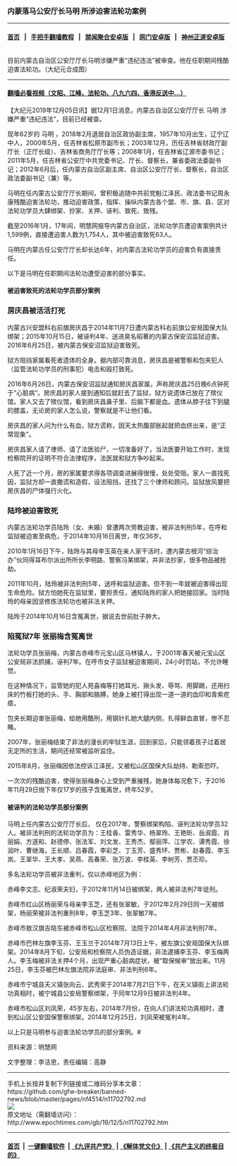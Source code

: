 ### 内蒙落马公安厅长马明 所涉迫害法轮功案例
------------------------

#### [首页](https://github.com/gfw-breaker/banned-news/blob/master/README.md) &nbsp;&nbsp;|&nbsp;&nbsp; [手把手翻墙教程](https://github.com/gfw-breaker/guides/wiki) &nbsp;&nbsp;|&nbsp;&nbsp; [禁闻聚合安卓版](https://github.com/gfw-breaker/bn-android) &nbsp;&nbsp;|&nbsp;&nbsp; [网门安卓版](https://github.com/oGate2/oGate) &nbsp;&nbsp;|&nbsp;&nbsp; [神州正道安卓版](https://github.com/SzzdOgate/update) 



<div><img alt="" class="aligncenter wp-post-image" src="http://i.epochtimes.com/assets/uploads/2019/12/maming-600x400-1.jpg"/>
<div class="red16 caption">
 <p>
  目前内蒙古自治区公安厅厅长马明涉嫌严重“违纪违法”被审查。他在任职期间残酷迫害法轮功。（大纪元合成图）
 </p>
</div>
</div><hr/>

#### [翻墙必看视频（文昭、江峰、法轮功、八九六四、香港反送中...）](https://github.com/gfw-breaker/banned-news/blob/master/pages/links.md)

<div><p>
 【大纪元2019年12月05日讯】据12月1日消息，内蒙古自治区公安厅厅长
 <ok href="http://www.epochtimes.com/gb/tag/%E9%A9%AC%E6%98%8E.html">
  马明
 </ok>
 涉嫌严重“违纪违法”，目前已经被查。
</p>
<p>
 现年62岁的
 <ok href="http://www.epochtimes.com/gb/tag/%E9%A9%AC%E6%98%8E.html">
  马明
 </ok>
 ，2018年2月退居自治区政协副主席，1957年10月出生，辽宁辽中人，2000年5月，任吉林省松原市副市长；2003年12月，历任吉林省财政厅副厅长（正厅长级）、吉林省商务厅厅长等；2008年1月，任吉林省辽源市委书记；2011年5月，任吉林省公安厅中共党委书记、厅长、督察长，兼省委政法委副书记；2012年6月后，任内蒙古自治区副主席、自治区公安厅厅长、督察长，自治区政法委副书记（兼）等。
</p>
<p>
 马明在任内蒙古公安厅厅长期间，曾积极追随中共前党魁江泽民、政法委书记周永康残酷迫害法轮功，推动迫害政策，指挥、操纵内蒙古各个盟、市、旗、县、区对法轮功学员大肆绑架、抄家、关押、诬判、致死、致残。
</p>
<p>
 截至2016年1月，17年间，明慧网报导内蒙古自治区，法轮功学员遭迫害案例共计1,599例，直接遭迫害人数为1,754人，其中被迫害致死63人。
</p>
<p>
 马明在内蒙古任公安厅厅长却长达6年，对内蒙古法轮功学员的迫害负有直接责任。
</p>
<p>
 以下是马明在任职期间法轮功遭受迫害的部分事实。
</p>
<h4>
 <b>
  被迫害致死的法轮功学员部分案例
 </b>
</h4>
<h3>
 房庆昌被活活打死
</h3>
<p>
 内蒙古兴安盟科右前旗房庆昌于2014年11月7日遭内蒙古科右前旗公安局国保大队绑架；2015年10月15日，被诬判4年、送进臭名昭著的内蒙古保安沼监狱迫害。2016年6月25日，被内蒙古保安沼监狱迫害致死。
</p>
<p>
 狱方阻挡家属看死者遗体的全身。据内部可靠消息，房庆昌是被警察和包夹犯人（监管法轮功学员的刑事犯）电击和殴打致死。
</p>
<p>
 2016年6月26日，内蒙古保安沼监狱通知房庆昌家属，声称房庆昌25日晚6点钟死于“心脏病”。房庆昌的家人接到通知后就赶去了监狱，狱方说遗体已放在了殡仪馆。家人又去了殡仪馆，看到房庆昌鼻子里、后脑下都是血。遗体从脖子往下到腿的膝盖，无论房的家人怎么说，警察就是不让他们看。
</p>
<p>
 房庆昌的家人问为什么有血，狱方谎称，因天太热腹部胀起就把血挤出来，是“正常现象”。
</p>
<p>
 房庆昌家人请了律师、请了法医验尸，一切准备好了，当法医要开始工作时，发现检察院开的证明不符合法律程序，法医就和狱方争吵起来。
</p>
<p>
 人死了近一个月，房的家属要求得各项调查进展得很慢，处处受阻。家人一直找死因，监狱方却一直撒谎和造假，设法阻挡，还找了三个律师和顾问。监狱放风要把房庆昌的尸体强行火化。
</p>
<h3>
 陆玲被迫害致死
</h3>
<p>
 内蒙古法轮功学员陆玲（女、未婚）曾遭两次劳教迫害，被非法判刑5年，在呼和监狱被迫害至病危，于2014年10月16日离世，年仅36岁。
</p>
<p>
 2010年1月16日下午，陆玲与其母李玉英在亲人家干活时，遭内蒙古根河“综治办”伙同得耳布尔派出所所长李明路、警察冯某绑架，并非法抄家，很多物品被抢劫。
</p>
<p>
 2011年10月，陆玲被非法判刑5年，送呼和监狱迫害。但不到一年就被迫害得出现生命危险。狱方怕她死在监狱里，要担责任，通知陆玲的家人把她接回家。当时陆玲的母亲因坚修炼法轮功也被非法关押。
</p>
<p>
 陆玲于2014年10月16日含冤离世，据说去世前肚子肿大。
</p>
<h3>
 陷冤狱7年 张丽梅含冤离世
</h3>
<p>
 法轮功学员张丽梅，内蒙古赤峰市元宝山区马林镇人，于2001年春天被元宝山区公安局非法抓捕，诬判7年。在呼市女子监狱被迫害期间，24小时罚站，不允许睡觉。
</p>
<p>
 在这种情况下，监管她的犯人苑喜梅等打她耳光、揪头发、辱骂、用脚踢，还用扫床的竹板打她的头、手、胸部和胳膊，她身上被打得出现一道一道的血印和青紫疙瘩。
</p>
<p>
 包夹长期迫害张丽梅，给她用酷刑，用钢针扎她大腿内侧，扎得鲜血直冒，惨不忍睹。
</p>
<p>
 2007年，张丽梅结束了非法的漫长的牢狱生涯，回到家后，只能领着孩子过着居无定所的生活，期间还经常被监听监住。
</p>
<p>
 2015年8月，张丽梅因依法控诉江泽民，又被松山区国保大队劫持、勒索恐吓。
</p>
<p>
 一次次的残酷迫害，使得张丽梅身心上受到严重摧残，她身体每况愈下，于2016年11月29日抛下年仅17岁的孩子含冤离世，终年52岁。
</p>
<h4>
 <b>
  被诬判的法轮功学员部分案例
 </b>
</h4>
<p>
 马明上任内蒙古公安厅厅长后， 仅在2017年，警察绑架构陷、诬判法轮功学员32人。被非法判刑的法轮功学员为：王桂香、雷秀华、杨翠玲、王艳昕、岳淑霞、肖丽娟、方道和、赵德停、张法军、刘文发、王秀杰、鄢丽萍、江学农、谭秀霞、徐润叶、曹继海，王长顺、吕春霞，李彩芝、丁玉芳、盛秀环、贾彬、赵春霞、李玉岚、王翠华、王大孝、吴燕、高春荣、张万波、李桂英、李树芳、贾丕珍。
</p>
<p>
 多名法轮功学员被非法重判，仅以赤峰地区为例：
</p>
<p>
 赤峰李文志、纪淑荣夫妇，于2012年11月14日被绑架，两人被非法判7年徒刑。
</p>
<p>
 赤峰市红山区杨丽荣与母亲李玉芝，还有张翠敏，于2012年2月29日同一天被绑架，杨丽荣被非法判重刑8年，李玉芝3年、张翠敏7年。
</p>
<p>
 赤峰市敖汉旗吉晓东被赤峰市松山区检察院、法院于2014年4月非法判刑7年。
</p>
<p>
 赤峰市巴林左旗李玉芬、王玉兰于2014年7月13日上午，被左旗公安局国保大队绑架。2014年8月下旬，公安局和检察院人员伪造证据，非法逮捕李玉芬、李玉梅两人。李玉梅被非法关押4个月，出现严重心脏病症状，被“取保候审”放出来。11月25日，李玉芬被巴林左旗法院非法庭审、非法判刑6年。
</p>
<p>
 赤峰市宁城县天义镇张向云、武秀荣于2014年7月21日下午，在天义镇街上讲法轮功真相时，被宁城县公安局警察绑架，于同年12月9日被非法判4年。
</p>
<p>
 赤峰市松山区刘凤荣，45岁左右，2014年7月份，在向人们讲法轮功真相时，遭到松山区公安国保警察绑架。2014年12月25日，刘凤荣被冤判4年。
</p>
<p>
 以上只是马明参与迫害法轮功学员的部分案例。#
</p>
<p>
 资料来源：明慧网
</p>
<p>
 文字整理：李洁思，责任编辑：高静
</p>
</div>
<hr/>
手机上长按并复制下列链接或二维码分享本文章：<br/>
https://github.com/gfw-breaker/banned-news/blob/master/pages/nf4514/n11702792.md <br/>
<a href='https://github.com/gfw-breaker/banned-news/blob/master/pages/nf4514/n11702792.md'><img src='https://github.com/gfw-breaker/banned-news/blob/master/pages/nf4514/n11702792.md.png'/></a> <br/>
原文地址（需翻墙访问）：http://www.epochtimes.com/gb/19/12/5/n11702792.htm


------------------------
#### [首页](https://github.com/gfw-breaker/banned-news/blob/master/README.md) &nbsp;|&nbsp; [一键翻墙软件](https://github.com/gfw-breaker/nogfw/blob/master/README.md) &nbsp;| [《九评共产党》](https://github.com/gfw-breaker/9ping.md/blob/master/README.md#九评之一评共产党是什么) | [《解体党文化》](https://github.com/gfw-breaker/jtdwh.md/blob/master/README.md) | [《共产主义的终极目的》](https://github.com/gfw-breaker/gczydzjmd.md/blob/master/README.md)


<img src='http://gfw-breaker.win/banned-news/pages/nf4514/n11702792.md' width='0px' height='0px'/>
